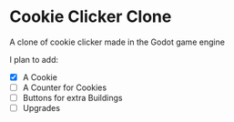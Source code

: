 # Cookie Clicker Clone
A clone of cookie clicker made in the Godot game engine

I plan to add:
- [X] A Cookie
- [ ] A Counter for Cookies
- [ ] Buttons for extra Buildings
- [ ] Upgrades
